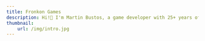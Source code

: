 ```yaml
---
title: Fronkon Games
description: Hi!👋 I'm Martin Bustos, a game developer with 25+ years of experience, 15+ published games and 70+ Unity assets
thumbnail:
    url: /img/intro.jpg
---
```

